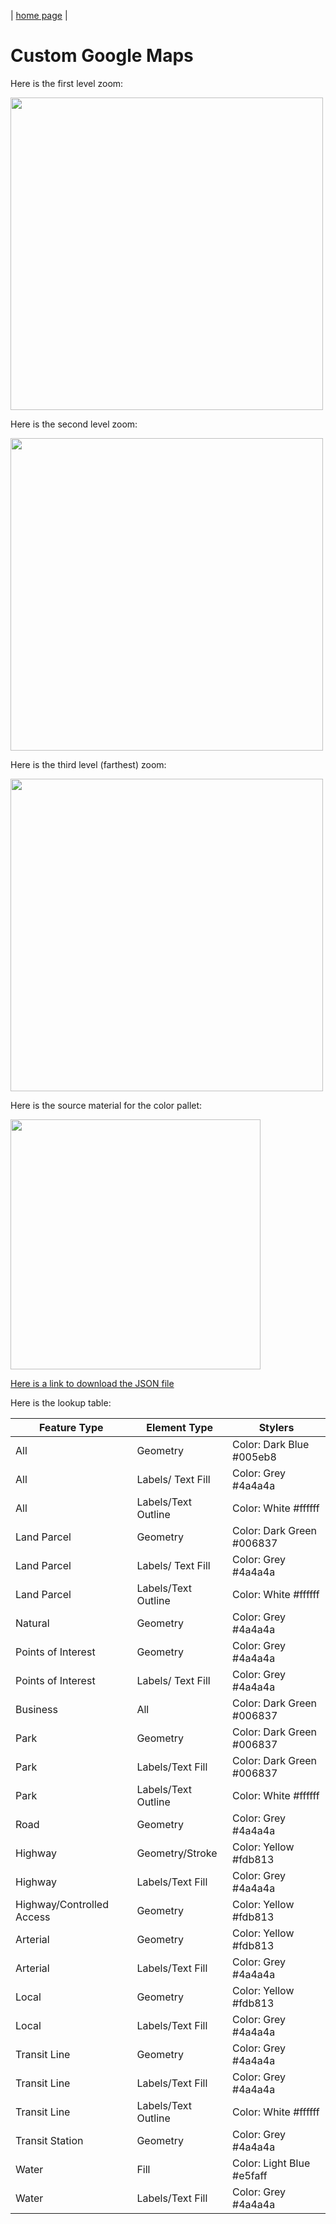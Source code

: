 | [home page](https://maggie0811.github.io/Advanced_GIS-/) | 

# Custom Google Maps

Here is the first level zoom:

<img src= "https://raw.githubusercontent.com/maggie0811/Advanced_GIS-/main/Map_colors.JPG" width="500"/>

Here is the second level zoom:

<img src= "https://raw.githubusercontent.com/maggie0811/Advanced_GIS-/main/map_colors2.JPG" width="500"/>

Here is the third level (farthest) zoom:

<img src= "https://raw.githubusercontent.com/maggie0811/Advanced_GIS-/main/map_colors3.JPG" width="500"/>

Here is the source material for the color pallet: 

<img src= "https://raw.githubusercontent.com/maggie0811/Advanced_GIS-/main/ChatGPT_Colors.JPG" width = 400/>

[Here is a link to download the JSON file](map_colors.json)

Here is the lookup table:

|Feature Type              |	Element Type    |	Stylers           |
|--------------------------|--------------------|-------------------------|
|All	                   |Geometry	        |Color: Dark Blue #005eb8 |
|All	                   |Labels/ Text Fill   |Color: Grey #4a4a4a      |
|All	                   |Labels/Text Outline |Color: White #ffffff     |
|Land Parcel	           |Geometry	        |Color: Dark Green #006837|
|Land Parcel	           |Labels/ Text Fill	|Color: Grey #4a4a4a      |
|Land Parcel	           |Labels/Text Outline |Color: White #ffffff     |
|Natural	           |Geometry	        |Color: Grey #4a4a4a      |
|Points of Interest	   |Geometry	        |Color: Grey #4a4a4a      |
|Points of Interest	   |Labels/ Text Fill	|Color: Grey #4a4a4a      |
|Business	           |All	                |Color: Dark Green #006837|
|Park	                   |Geometry	        |Color: Dark Green #006837|
|Park	                   |Labels/Text Fill	|Color: Dark Green #006837|
|Park			   |Labels/Text Outline	|Color: White #ffffff     |
|Road			   |Geometry	        |Color: Grey #4a4a4a      |
|Highway	           |Geometry/Stroke	|Color: Yellow #fdb813    |
|Highway	           |Labels/Text Fill	|Color: Grey #4a4a4a      |
|Highway/Controlled Access |Geometry	        |Color: Yellow #fdb813    |
|Arterial	           |Geometry	        |Color: Yellow #fdb813    |
|Arterial          	   |Labels/Text Fill	|Color: Grey #4a4a4a      |
|Local	                   |Geometry	        |Color: Yellow #fdb813    |
|Local	                   |Labels/Text Fill	|Color: Grey #4a4a4a      |
|Transit Line	           |Geometry	        |Color: Grey #4a4a4a      |
|Transit Line	           |Labels/Text Fill	|Color: Grey #4a4a4a      |
|Transit Line	           |Labels/Text Outline	|Color: White #ffffff     |
|Transit Station	   |Geometry	        |Color: Grey #4a4a4a      |
|Water	                   |Fill	        |Color: Light Blue #e5faff|
|Water        	           |Labels/Text Fill	|Color: Grey #4a4a4a      |
        
